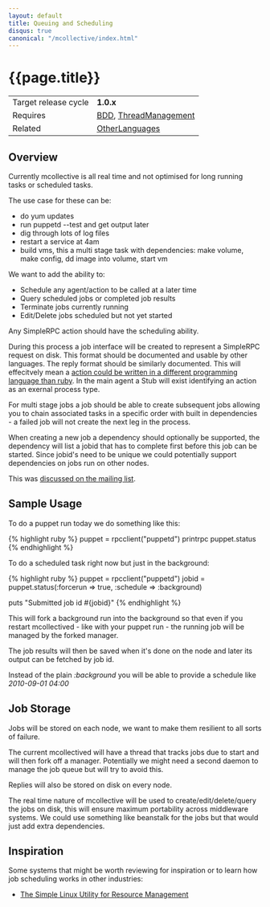 ```yaml
---
layout: default
title: Queuing and Scheduling
disqus: true
canonical: "/mcollective/index.html"
---
```

[InitialMailThread]: http://groups.google.com/group/mcollective-users/browse_frm/thread/583dbf305bef2f8d
[ThreadManagement]: thread_management.html
[OtherLanguages]: actions_in_other_languages.html
[SLURM]: https://computing.llnl.gov/linux/slurm/overview.html
[BDD]: cucumber.html

# {{page.title}}

|                    |         |
|--------------------|---------|
|Target release cycle|**1.0.x**|
|Requires|[BDD], [ThreadManagement]|
|Related|[OtherLanguages]|


## Overview
Currently mcollective is all real time and not optimised for long running tasks or scheduled tasks.

The use case for these can be:

 * do yum updates
 * run puppetd --test and get output later
 * dig through lots of log files
 * restart a service at 4am
 * build vms, this a multi stage task with dependencies: make volume, make config, dd image into volume, start vm

We want to add the ability to:

 * Schedule any agent/action to be called at a later time
 * Query scheduled jobs or completed job results
 * Terminate jobs currently running
 * Edit/Delete jobs scheduled but not yet started

Any SimpleRPC action should have the scheduling ability.

During this process a job interface will be created to represent a SimpleRPC request on disk.  This format should be documented and usable by other languages.  The reply format should be similarly documented.  This will effecitvely mean a [action could be written in a different programming language than ruby][OtherLanguages].  In the main agent a Stub will exist identifying an action as an exernal process type.

For multi stage jobs a job should be able to create subsequent jobs allowing you to chain associated tasks in a specific order with built in dependencies - a failed job will not create the next leg in the process.

When creating a new job a dependency should optionally be supported, the dependency will list a jobid that has to complete first before this job can be started.  Since jobid's need to be unique we could potentially support dependencies on jobs run on other nodes.

This was [discussed on the mailing list][InitialMailThread].

## Sample Usage

To do a puppet run today we do something like this:

{% highlight ruby %}
puppet = rpcclient("puppetd")
printrpc puppet.status
{% endhighlight %}

To do a scheduled task right now but just in the background:

{% highlight ruby %}
puppet = rpcclient("puppetd")
jobid = puppet.status(:forcerun => true, :schedule => :background)

puts "Submitted job id #{jobid}"
{% endhighlight %}

This will fork a background run into the background so that even if you restart mcollectived - like with your puppet run - the running job will be managed by the forked manager.

The job results will then be saved when it's done on the node and later its output can be fetched by job id.

Instead of the plain _:background_ you will be able to provide a schedule like _2010-09-01 04:00_

## Job Storage
Jobs will be stored on each node, we want to make them resilient to all sorts of failure.

The current mcollectived will have a thread that tracks jobs due to start and will then fork off a manager.  Potentially we might need a second daemon to manage the job queue but will try to avoid this.

Replies will also be stored on disk on every node.

The real time nature of mcollective will be used to create/edit/delete/query the jobs on disk, this will ensure maximum portability across middleware systems.  We could use something like beanstalk for the jobs but that would just add extra dependencies.

## Inspiration
Some systems that might be worth reviewing for inspiration or to learn how job scheduling works in other industries:

  * [The Simple Linux Utility for Resource Management][SLURM]
